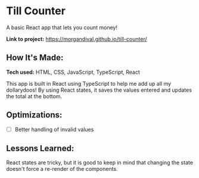 # Till Counter

A basic React app that lets you count money!

**Link to project:** https://morgandival.github.io/till-counter/

## How It's Made:

**Tech used:** HTML, CSS, JavaScript, TypeScript, React

This app is built in React using TypeScript to help me add up all my dollarydoos! By using React states, it saves the values entered and updates the total at the bottom.

## Optimizations:

- [ ] Better handling of invalid values

## Lessons Learned:

React states are tricky, but it is good to keep in mind that changing the state doesn't force a re-render of the components.
